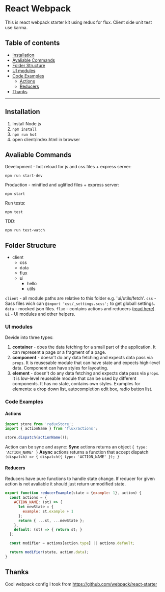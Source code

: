 # React Webpack
This is react webpack starter kit using redux for flux.
Client side unit test use karma.

## Table of contents

  * [Installation](#installation)
  * [Avaliable Commands](#avaliable-commands)
  * [Folder Structure](#folder-structure)
  * [UI modules](#ui-modules)
  * [Code Examples](#code-examples)
  	* [Actions](#actions)
  	* [Reducers](#reducers)
  * [Thanks](#thanks)

*****

## Installation
1. Install Node.js
2. `npm install`
3. `npm run hot`
4. open client/index.html in browser

## Avaliable Commands
Development - hot reload for js and css files + express server:
```
npm run start-dev
```

Production - minified and uglified files + express server:
```
npm start
```

Run tests:
```
npm test
```

TDD:
```
npm run test-watch
```

## Folder Structure
- client
	- css
	- data
	- flux
	- ui
		- hello
		- utils

`client` - all module paths are relative to this folder e.g. 'ui/utils/fetch'.
`css` - Sass files wich can `@import 'css/_settings.scss';` to get globall settings.
`data` - mocked json files.
`flux` - contains actions and reducers ([read here](#actions)).
`ui` - UI modules and other helpers.

### UI modules
Devide into three types:
 1. __container__ - does the data fetching for a small part of the application. It can represent a page or a fragment of a page.
 2. __component__ - doesn't do any data fetching and expects data pass via `props`. It is reusesable module that can have state and expects high-level data. Component can have styles for layouting.
 3. __element__ - doesn't do any data fetching and expects data pass via `props`. It is low-level reuseable module that can be used by different components. It has no state, contains own styles. Examples for elements: a drop down list, autocompletion edit box, radio button list.


### Code Examples
#### Actions
```javascript
import store from 'reduxStore';
import { actionName } from 'flux/actions';

store.dispatch(actionName());
```
Action can be sync and async:
__Sync__ actions returns an object `{ type: 'ACTION_NAME' }`
__Async__ actions returns a function that accept dispatch 
`(dispatch) => { dispatch({ type: 'ACTION_NAME' }); }`

#### Reducers
Reducers have pure functions to handle state change. If reducer for given action is not avaliable it should just return unmodified state.
```javascript
export function reducerExample(state = {example: 1}, action) {
  const actions = {
    ACTION_NAME: (st) => {
      let newState = {
        example: st.example + 1
      };
      return { ...st, ...newState };
    },
    default: (st) => { return st; }
  };

  const modifier = actions[action.type] || actions.default;

  return modifier(state, action.data);
}
```

## Thanks
Cool webpack config I took from https://github.com/webpack/react-starter